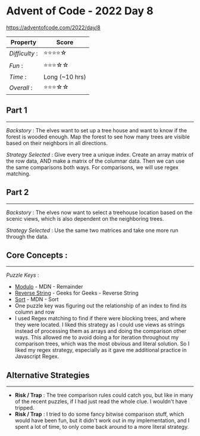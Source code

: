 # Advent of Code - 2022 Day 8
https://adventofcode.com/2022/day/8

| Property | Score |
|-------|---------|
|*Difficulty* :|⭐⭐⭐⭐☆|
|*Fun* :|⭐⭐⭐☆☆|
|*Time* :| Long (~10 hrs)|
|*Overall* :|⭐⭐⭐☆☆|

## Part 1
---
*Backstory* : The elves want to set up a tree house and want to know if the forest is wooded enough.  Map the forest to see how many trees are visible based on their neighbors in all directions.

*Strategy Selected* : Give every tree a unique index. Create an array matrix of the row data, AND make a matrix of the columnar data.  Then we can use the same comparisons both ways.  For comparisons, we will use regex matching.

## Part 2
---
*Backstory* : The elves now want to select a treehouse location based on the scenic views, which is also dependent on the neighboring trees.

*Strategy Selected* : Use the same two matrices and take one more run through the data.

## Core Concepts :
---
*Puzzle Keys* :
- [Modulo](https://developer.mozilla.org/en-US/docs/Web/JavaScript/Reference/Operators/Remainder) - MDN - Remainder
- [Reverse String](https://www.geeksforgeeks.org/reverse-a-string-in-javascript/) - Geeks for Geeks - Reverse String
- [Sort](https://developer.mozilla.org/en-US/docs/Web/JavaScript/Reference/Global_Objects/Array/sort) - MDN - Sort
- One puzzle key was figuring out the relationship of an index to find its column and row
- I used Regex matching to find if there were blocking trees, and where they were located.  I liked this strategy as I could use views as strings instead of processing them as arrays and doing the comparison other ways.  This allowed me to avoid doing a for iteration throughout my comparison trees, which was the most obvious and literal solution.  So I liked my regex strategy, especially as it gave me additional practice in Javascript Regex.

## Alternative Strategies
---
- **Risk / Trap** : The tree comparison rules could catch you, but like in many of the recent puzzles, if I had just read the whole clue.  I wouldn't have tripped.
- **Risk / Trap** : I tried to do some fancy bitwise comparison stuff, which would have been fun, but it didn't work out in my implementation, and I spent a lot of time, to only come back around to a more literal strategy.